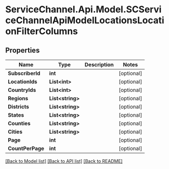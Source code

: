 # ServiceChannel.Api.Model.SCServiceChannelApiModelLocationsLocationFilterColumns

## Properties

Name | Type | Description | Notes
------------ | ------------- | ------------- | -------------
**SubscriberId** | **int** |  | [optional] 
**LocationIds** | **List&lt;int&gt;** |  | [optional] 
**CountryIds** | **List&lt;int&gt;** |  | [optional] 
**Regions** | **List&lt;string&gt;** |  | [optional] 
**Districts** | **List&lt;string&gt;** |  | [optional] 
**States** | **List&lt;string&gt;** |  | [optional] 
**Counties** | **List&lt;string&gt;** |  | [optional] 
**Cities** | **List&lt;string&gt;** |  | [optional] 
**Page** | **int** |  | [optional] 
**CountPerPage** | **int** |  | [optional] 

[[Back to Model list]](../README.md#documentation-for-models) [[Back to API list]](../README.md#documentation-for-api-endpoints) [[Back to README]](../README.md)

